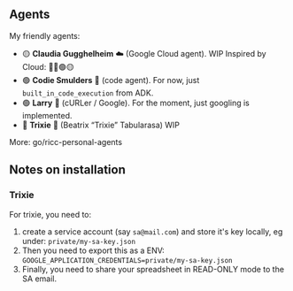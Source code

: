 ## Agents

My friendly agents:

* 🟡 **Claudia Gugghelheim** ☁️ (Google Cloud agent). WIP Inspired by Cloud: 🔴🔵🟢🟡
* 🟢 **Codie Smulders** 🐍  (code agent). For now, just `built_in_code_execution` from ADK.
* 🟢 **Larry** 🧢  (cURLer / Google). For the moment, just googling is implemented.
* 🔶 **Trixie** 📗 (Beatrix “Trixie” Tabularasa) WIP

More: go/ricc-personal-agents

## Notes on installation

### Trixie

For trixie, you need to:

1. create a service account (say `sa@mail.com`) and store it's key locally, eg under: `private/my-sa-key.json`
2. Then you need to export this as a ENV: `GOOGLE_APPLICATION_CREDENTIALS=private/my-sa-key.json`
3. Finally, you need to share your spreadsheet in READ-ONLY mode to the SA email.
